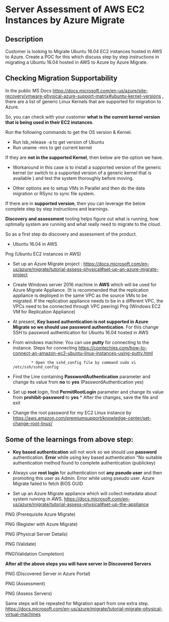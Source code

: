 # Server Assessment of AWS EC2 Instances  by Azure Migrate

## Description
Customer is looking to Migrate Ubuntu 16.04 EC2 instances hosted in AWS to Azure. Create a POC for this which discuss step by step instructions in migrating a Ubuntu 16.04 hosted in AWS to Azure by Azure Migrate.

## Checking Migration Supportability
In the public MS Docs https://docs.microsoft.com/en-us/azure/site-recovery/vmware-physical-azure-support-matrix#ubuntu-kernel-versions , there are a list of generic Linux Kernels that are supported for migration to Azure.

So, you can check with your customer **what is the current kernel version that is being used in their EC2 instances**.
 
Run the following commands to get the OS version & Kernel.
 
* Run lsb_release -a to get version of Ubuntu
* Run uname -mrs to get current kernel

If they are **not in the supported Kernel**, then below are the option we have.

* Workaround in this case is to install a supported version of the generic kernel (or switch to a supported version of a generic kernel that is available ) and test the system thoroughly before moving. 
 
* Other options are to setup VMs in Parallel and then do the data migration or RSync to sync file system.

If there are in **supported version**, then you can leverage the below complete step by step instructions and learnings.


**Discovery and assessment** tooling helps figure out what is running, how optimally system are running and what really need to migrate to the cloud.  

So as a first step do discovery and assessment of the product.

* Ubuntu 16.04 in AWS 

Png (Ubuntu EC2 instances in AWS) 

* Set up an Azure Migrate project : https://docs.microsoft.com/en-us/azure/migrate/tutorial-assess-physical#set-up-an-azure-migrate-project


* Create Windows server 2016 machine in **AWS** which will be used for Azure Migrate Appliance. 
(It is recommended that the replication appliance is deployed in the same VPC as the source VMs to be migrated. If the replication appliance needs to be in a different VPC, the VPCs need to be connected through VPC peering)
Png (Windows EC2 VM for Replication Appliance) 


* At present, **Key based authentication is not supported in Azure Migrate so we should use password authentication**. For this change SSH to password authentication for Ubuntu 16.04 hosted in AWS

* From windows machine: You can use **putty** for connecting to the instance. Steps for connecting https://comtechies.com/how-to-connect-an-amazon-ec2-ubuntu-linux-instances-using-putty.html

              * Open the sshd_config file by command sudo vi /etc/ssh/sshd_config


* Find the Line containing **PasswordAuthentication** parameter and change its value from     **no** to **yes** (PasswordAuthentication yes) 

* Set up **root** login, find  **PermitRootLogin** parameter and change its value from                                                                                                                    **prohibit-password** to **yes**
             * After the changes, save the file and exit
* Change the root password for my EC2 Linux instance by    https://aws.amazon.com/premiumsupport/knowledge-center/set-change-root-linux/


## Some of the learnings from above step: 
* **Key based authentication** will not work so we should use **password** authentication. **Error** while using key based authentication “No suitable authentication method found to complete authentication (publickey)

* Always use **root login** for authentication not **any pseudo user** and then promoting    this user as Admin. Error while using pseudo user. Azure Migrate failed to fetch BIOS GUID

* Set up an Azure Migrate appliance which will collect metadata about system running in AWS. 
https://docs.microsoft.com/en-us/azure/migrate/tutorial-assess-physical#set-up-the-appliance

PNG (Prerequisite Azure Migrate)

PNG (Register with Azure Migrate)

PNG (Physical Server Details)

PNG (Validate)

PNG(Validation Completion)

**After all the above steps you will have server in Discovered Servers**

PNG (Discovered Server in Azure Portal)

PNG (Assessment)

PNG (Assess Servers)

Same steps will be repeated for Migration apart from one extra step. https://docs.microsoft.com/en-us/azure/migrate/tutorial-migrate-physical-virtual-machines



